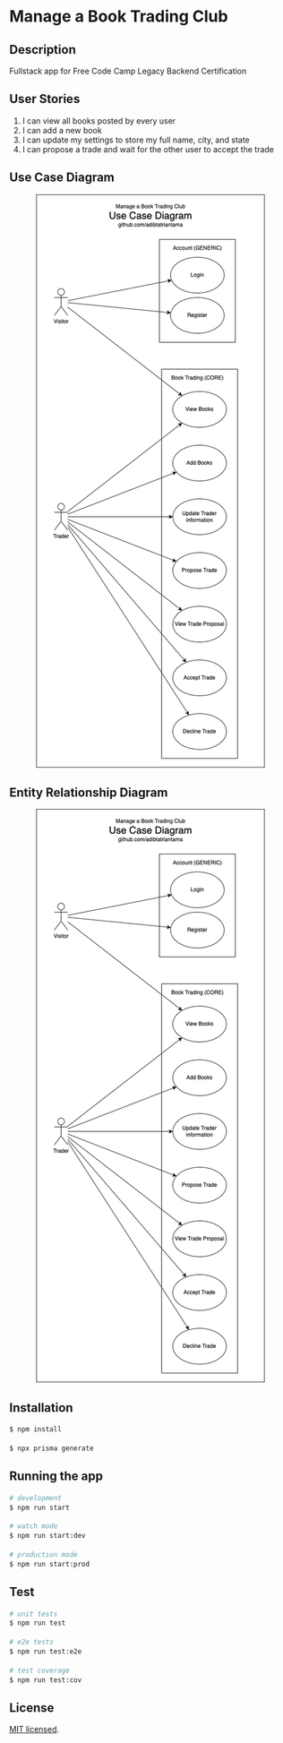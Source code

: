# Manage a Book Trading Club

## Description

Fullstack app for Free Code Camp Legacy Backend Certification

## User Stories

1. I can view all books posted by every user
2. I can add a new book
3. I can update my settings to store my full name, city, and state
4. I can propose a trade and wait for the other user to accept the trade

## Use Case Diagram

<p align="center">
  <img src="use-case.png" alt="Use Case Diagram"/>
</p>

## Entity Relationship Diagram

<p align="center">
  <img src="use-case.png" alt="Entity Relationship Diagram"/>
</p>

## Installation

```bash
$ npm install

$ npx prisma generate
```

## Running the app

```bash
# development
$ npm run start

# watch mode
$ npm run start:dev

# production mode
$ npm run start:prod
```

## Test

```bash
# unit tests
$ npm run test

# e2e tests
$ npm run test:e2e

# test coverage
$ npm run test:cov
```

## License

[MIT licensed](LICENSE).
